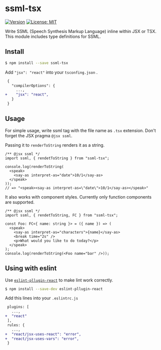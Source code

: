# ssml-tsx
[![Version](https://img.shields.io/npm/v/ssml-tsx.svg)](https://www.npmjs.com/package/ssml-tsx)
[![License: MIT](https://img.shields.io/badge/License-MIT-yellow.svg)](#)

Write SSML (Speech Synthesis Markup Language) inline within JSX or TSX.
This module includes type definitions for SSML.

## Install

```sh
$ npm install --save ssml-tsx
```

Add `"jsx": "react"` into your `tsconfing.json` .

```diff
 {
   "compilerOptions": {
     ...,
+    "jsx": "react",
   }
 }
```

## Usage

For simple usage, write ssml tag with the file name as `.tsx` extension. Don't forget the JSX pragma `@jsx ssml`.

Passing it to `renderToString` renders it as a string.

```tsx
/** @jsx ssml */
import ssml, { rendetToString } from "ssml-tsx";

console.log(renderToString(
  <speak>
    <say-as interpret-as="date">10/1</say-as>
  </speak>
));
// => "<speak><say-as interpret-as=\"date\">10/1</say-as></speak>"
```

It also works with component styles. Currently only function components are supported.

```tsx
/** @jsx ssml */
import ssml, { rendetToString, FC } from "ssml-tsx";

const Foo: FC<{ name: string }> = ({ name }) => (
  <speak>
    <say-as interpret-as="characters">{name}</say-as>
    <break time="2s" />
    <p>What would you like to do today?</p>
  </speak>
);
console.log(renderToString(<Foo name="bar" />));
```

## Using with eslint

Use [`eslint-pllugin-react`](https://github.com/yannickcr/eslint-plugin-react) to make lint work correctly.

```sh
$ npm install --save-dev eslint-pllugin-react
```

Add this lines into your `.eslintrc.js`
```diff
 plugins: [
   ...,
+  "react"
 ],
 rules: {
   ...,
+  "react/jsx-uses-react": "error",
+  "react/jsx-uses-vars": "error",
 }

```
